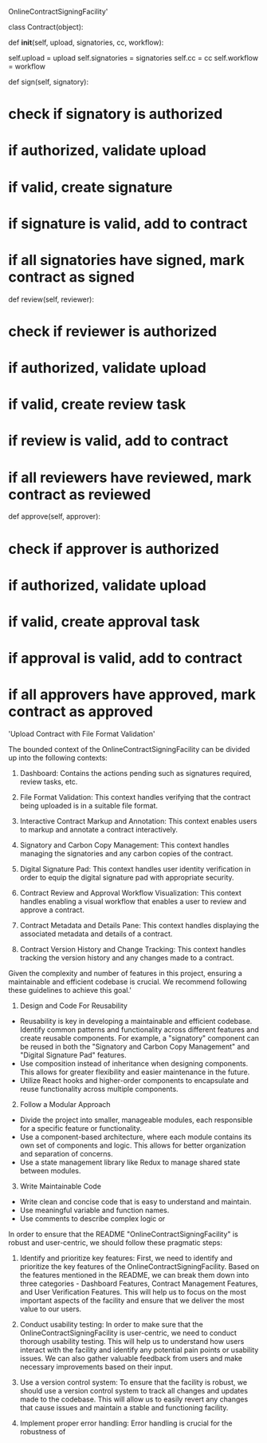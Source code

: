 OnlineContractSigningFacility'

class Contract(object):

def __init__(self, upload, signatories, cc, workflow):

self.upload = upload
self.signatories = signatories
self.cc = cc
self.workflow = workflow

def sign(self, signatory):

# check if signatory is authorized

# if authorized, validate upload

# if valid, create signature

# if signature is valid, add to contract

# if all signatories have signed, mark contract as signed

def review(self, reviewer):

# check if reviewer is authorized

# if authorized, validate upload

# if valid, create review task

# if review is valid, add to contract

# if all reviewers have reviewed, mark contract as reviewed

def approve(self, approver):

# check if approver is authorized

# if authorized, validate upload

# if valid, create approval task

# if approval is valid, add to contract

# if all approvers have approved, mark contract as approved

'Upload Contract with File Format Validation'

The bounded context of the OnlineContractSigningFacility can be divided up into the following contexts:

1. Dashboard: Contains the actions pending such as signatures required, review tasks, etc.

2. File Format Validation: This context handles verifying that the contract being uploaded is in a suitable file format.

3. Interactive Contract Markup and Annotation: This context enables users to markup and annotate a contract interactively.

4. Signatory and Carbon Copy Management: This context handles managing the signatories and any carbon copies of the contract.

5. Digital Signature Pad: This context handles user identity verification in order to equip the digital signature pad with appropriate security.

6. Contract Review and Approval Workflow Visualization: This context handles enabling a visual workflow that enables a user to review and approve a contract.

7. Contract Metadata and Details Pane: This context handles displaying the associated metadata and details of a contract.

8. Contract Version History and Change Tracking: This context handles tracking the version history and any changes made to a contract.

Given the complexity and number of features in this project, ensuring a maintainable and efficient codebase is crucial. We recommend following these guidelines to achieve this goal.'

1. Design and Code For Reusability 
- Reusability is key in developing a maintainable and efficient codebase. Identify common patterns and functionality across different features and create reusable components. For example, a "signatory" component can be reused in both the "Signatory and Carbon Copy Management" and "Digital Signature Pad" features.
- Use composition instead of inheritance when designing components. This allows for greater flexibility and easier maintenance in the future.
- Utilize React hooks and higher-order components to encapsulate and reuse functionality across multiple components.

2. Follow a Modular Approach 
- Divide the project into smaller, manageable modules, each responsible for a specific feature or functionality.
- Use a component-based architecture, where each module contains its own set of components and logic. This allows for better organization and separation of concerns.
- Use a state management library like Redux to manage shared state between modules.

3. Write Maintainable Code 
- Write clean and concise code that is easy to understand and maintain.
- Use meaningful variable and function names.
- Use comments to describe complex logic or

In order to ensure that the README "OnlineContractSigningFacility" is robust and user-centric, we should follow these pragmatic steps:

1. Identify and prioritize key features: First, we need to identify and prioritize the key features of the OnlineContractSigningFacility. Based on the features mentioned in the README, we can break them down into three categories - Dashboard Features, Contract Management Features, and User Verification Features. This will help us to focus on the most important aspects of the facility and ensure that we deliver the most value to our users.

2. Conduct usability testing: In order to make sure that the OnlineContractSigningFacility is user-centric, we need to conduct thorough usability testing. This will help us to understand how users interact with the facility and identify any potential pain points or usability issues. We can also gather valuable feedback from users and make necessary improvements based on their input.

3. Use a version control system: To ensure that the facility is robust, we should use a version control system to track all changes and updates made to the codebase. This will allow us to easily revert any changes that cause issues and maintain a stable and functioning facility.

4. Implement proper error handling: Error handling is crucial for the robustness of